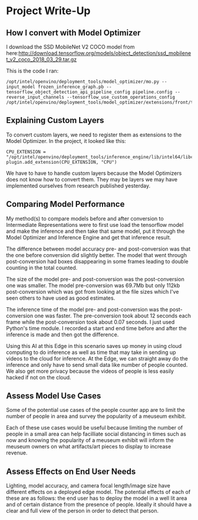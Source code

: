 # Project Write-Up

## How I convert with Model Optimizer

I download the SSD MobileNet V2 COCO model from here:http://download.tensorflow.org/models/object_detection/ssd_mobilenet_v2_coco_2018_03_29.tar.gz

This is the code I ran:
```
/opt/intel/openvino/deployment_tools/model_optimizer/mo.py --input_model frozen_inference_graph.pb --tensorflow_object_detection_api_pipeline_config pipeline.config --reverse_input_channels --tensorflow_use_custom_operations_config /opt/intel/openvino/deployment_tools/model_optimizer/extensions/front/tf/ssd_v2_support.json
```


## Explaining Custom Layers

To convert custom layers, we need to register them as extensions to the Model Optimizer. In the project, it looked like this:

```
CPU_EXTENSION = "/opt/intel/openvino/deployment_tools/inference_engine/lib/intel64/libcpu_extension_sse4.so"
plugin.add_extension(CPU_EXTENSION, "CPU")
```

We have to have to handle custom layers because the Model Optimizers does not know how to convert them. They may be layers we may have implemented ourselves from research published yesterday.

## Comparing Model Performance

My method(s) to compare models before and after conversion to Intermediate Representations
were to first use load the tensorflow model and make the inference and then take that same model, put it through the Model Optimizer and Inference Engine and get that inference result.

The difference between model accuracy pre- and post-conversion was that the one before conversion did slightly better. The model that went through post-conversion had boxes disappearing in some frames leading to double counting in the total counted.

The size of the model pre- and post-conversion was the post-conversion one was smaller. The model pre-conversion was 69.7Mb but only 112kb post-conversion which was got from looking at the file sizes which I've seen others to have used as good estimates.

The inference time of the model pre- and post-conversion was the post-conversion one was faster. The pre-conversion took about 12 seconds each frame while the post-conversion took about 0.07 seconds. I just used Python's time module. I recorded a start and end time before and after the inference is made and then got the difference.

Using this AI at this Edge in this scenario saves up money in using cloud computing to do inference as well as time that may take in sending up videos to the cloud for inference. At the Edge, we can straight away do the inference and only have to send small data like number of people counted. We also get more privacy because the videos of people is less easily hacked if not on the cloud.

## Assess Model Use Cases

Some of the potential use cases of the people counter app are to limit the number of people in area and survey the popularity of a meuseum exhibit.

Each of these use cases would be useful because limiting the number of people in a small area can help facilliate social distancing in times such as now and knowing the popularity of a meuseum exhibit will inform the meuseum owners on what artifacts/art pieces to display to increase revenue.

## Assess Effects on End User Needs

Lighting, model accuracy, and camera focal length/image size have different effects on a
deployed edge model. The potential effects of each of these are as follows: the end user has to deploy the model in a well lit area and of certain distance from the presence of people. Ideally it should have a clear and full view of the person in order to detect that person.
